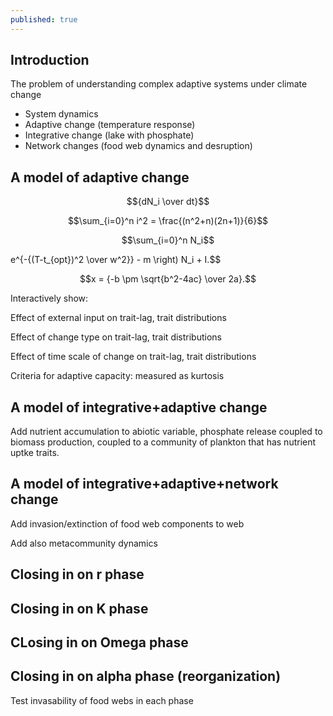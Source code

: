 ```yaml
---
published: true
---
```


## Introduction

The problem of understanding complex adaptive systems under climate change

* System dynamics
* Adaptive change (temperature response)
* Integrative change (lake with phosphate)
* Network changes (food web dynamics and desruption)

## A model of adaptive change


$${dN_i \over dt}$$


$$\sum_{i=0}^n i^2 = \frac{(n^2+n)(2n+1)}{6}$$


$$\sum_{i=0}^n N_i$$


 e^{-{(T-t_{opt})^2 \over w^2}} - m \right) N_i + I.$$


$$x = {-b \pm \sqrt{b^2-4ac} \over 2a}.$$

Interactively show:

Effect of external input on trait-lag, trait distributions

Effect of change type on trait-lag, trait distributions

Effect of time scale of change on trait-lag, trait distributions

Criteria for adaptive capacity: measured as kurtosis


## A model of integrative+adaptive change

Add nutrient accumulation to abiotic variable, phosphate release coupled to biomass production, coupled to a community of plankton that has nutrient uptke traits.

## A model of integrative+adaptive+network change

Add invasion/extinction of food web components to web

Add also metacommunity dynamics

## Closing in on r phase

## Closing in on K phase

## CLosing in on Omega phase

## Closing in on alpha phase (reorganization)

Test invasability of food webs in each phase
